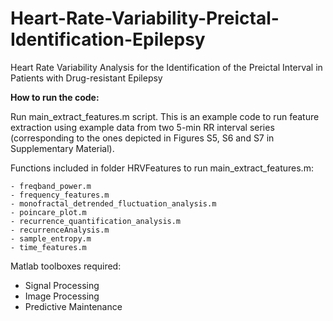 # Heart-Rate-Variability-Preictal-Identification-Epilepsy
Heart Rate Variability Analysis for the Identification of the Preictal Interval in Patients with Drug-resistant Epilepsy

__How to run the code:__

Run main_extract_features.m script. This is an example code to run feature extraction using example data from two 5-min RR interval series (corresponding to the ones depicted in Figures S5, S6 and S7 in Supplementary Material). 


Functions included in folder HRVFeatures to run main_extract_features.m:
		
	- freqband_power.m
	- frequency_features.m
	- monofractal_detrended_fluctuation_analysis.m
	- poincare_plot.m
	- recurrence_quantification_analysis.m
	- recurrenceAnalysis.m
	- sample_entropy.m
	- time_features.m

Matlab toolboxes required:

- Signal Processing
- Image Processing
- Predictive Maintenance


